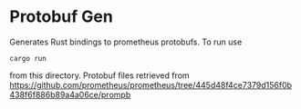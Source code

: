 # Protobuf Gen #

Generates Rust bindings to prometheus protobufs. To run use

```
cargo run
```

from this directory. Protobuf files retrieved from
https://github.com/prometheus/prometheus/tree/445d48f4ce7379d156f0b438f6f886b89a4a06ce/prompb
